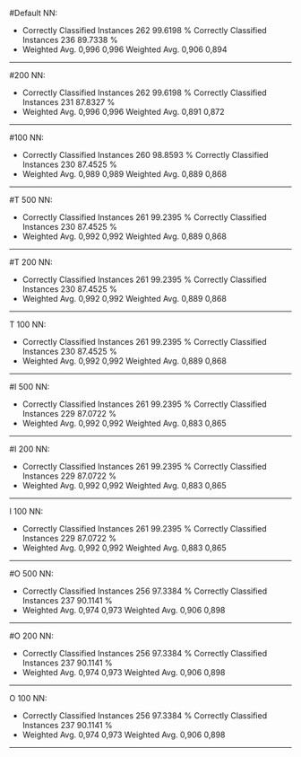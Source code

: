 #Default NN:
* Correctly Classified Instances         262               99.6198 %
Correctly Classified Instances         236               89.7338 %
* Weighted Avg. 0,996 0,996
Weighted Avg. 0,906 0,894
---- 

#200 NN:
* Correctly Classified Instances         262               99.6198 %
Correctly Classified Instances         231               87.8327 %
* Weighted Avg. 0,996 0,996
Weighted Avg. 0,891 0,872
---- 

#100 NN:
* Correctly Classified Instances         260               98.8593 %
Correctly Classified Instances         230               87.4525 %
* Weighted Avg. 0,989 0,989
Weighted Avg. 0,889 0,868
---- 

#T 500 NN:
* Correctly Classified Instances         261               99.2395 %
Correctly Classified Instances         230               87.4525 %
* Weighted Avg. 0,992 0,992
Weighted Avg. 0,889 0,868
---- 

#T 200 NN:
* Correctly Classified Instances         261               99.2395 %
Correctly Classified Instances         230               87.4525 %
* Weighted Avg. 0,992 0,992
Weighted Avg. 0,889 0,868
---- 

T 100 NN:
* Correctly Classified Instances         261               99.2395 %
Correctly Classified Instances         230               87.4525 %
* Weighted Avg. 0,992 0,992
Weighted Avg. 0,889 0,868
---- 

#I 500 NN:
* Correctly Classified Instances         261               99.2395 %
Correctly Classified Instances         229               87.0722 %
* Weighted Avg. 0,992 0,992
Weighted Avg. 0,883 0,865
---- 

#I 200 NN:
* Correctly Classified Instances         261               99.2395 %
Correctly Classified Instances         229               87.0722 %
* Weighted Avg. 0,992 0,992
Weighted Avg. 0,883 0,865
---- 

I 100 NN:
* Correctly Classified Instances         261               99.2395 %
Correctly Classified Instances         229               87.0722 %
* Weighted Avg. 0,992 0,992
Weighted Avg. 0,883 0,865
---- 

#O 500 NN:
* Correctly Classified Instances         256               97.3384 %
Correctly Classified Instances         237               90.1141 %
* Weighted Avg. 0,974 0,973
Weighted Avg. 0,906 0,898
---- 

#O 200 NN:
* Correctly Classified Instances         256               97.3384 %
Correctly Classified Instances         237               90.1141 %
* Weighted Avg. 0,974 0,973
Weighted Avg. 0,906 0,898
---- 

O 100 NN:
* Correctly Classified Instances         256               97.3384 %
Correctly Classified Instances         237               90.1141 %
* Weighted Avg. 0,974 0,973
Weighted Avg. 0,906 0,898
---- 


